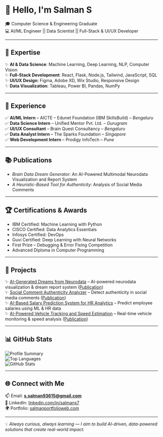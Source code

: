 # 🌟 Hello, I'm Salman S  

🎓 Computer Science & Engineering Graduate  
💻 AI/ML Engineer || Data Scientist || Full-Stack & UI/UX Developer  

---

## 🔧 Expertise  
✨ **AI & Data Science**: Machine Learning, Deep Learning, NLP, Computer Vision  
✨ **Full-Stack Development**: React, Flask, Node.js, Tailwind, JavaScript, SQL  
✨ **UI/UX Design**: Figma, Adobe XD, Wix Studio, Responsive Design  
✨ **Data Visualization**: Tableau, Power BI, Pandas, NumPy  

---

## 💼 Experience  
✅ **AI/ML Intern** – AICTE – Edunet Foundation (IBM SkillsBuild) – *Bengaluru*  
✅ **Data Science Intern** – Unified Mentor Pvt. Ltd. – *Gurugram*  
✅ **UI/UX Consultant** – Brain Quest Consultancy – *Bengaluru*  
✅ **Data Analyst Intern** – The Sparks Foundation – *Singapore*  
✅ **Web Development Intern** – Prodigy InfoTech – *Pune*  

---

## 📚 Publications  
- *Brain Data Dream Generator*: An AI-Powered Multimodal Neurodata Visualization and Report System  
- *A Heuristic-Based Tool for Authenticity*: Analysis of Social Media Comments  

---

## 🏆 Certifications & Awards  
- IBM Certified: Machine Learning with Python  
- CISCO Certified: Data Analytics Essentials  
- Infosys Certified: DevOps  
- Guvi Certified: Deep Learning with Neural Networks  
- First Prize – Debugging & Error Fixing Competition  
- Advanced Diploma in Computer Programming  

---

## 🚀 Projects  
✨ [AI-Generated Dreams from Neurodata](https://github.com/Salman-id85/AI-Generated-Dreams-from-Neurodata) – AI-powered neurodata visualization & dream report system ([Publication](https://zenodo.org/records/17243008))  
✨ [Social Comment Authenticity Analyzer](https://github.com/Salman-id85/Social-Comment-Authenticity-Analyzer) – Detect authenticity in social media comments ([Publication](https://zenodo.org/records/17243151))  
✨ [AI-Based Salary Prediction System for HR Analytics](https://github.com/Salman-id85/AI-Based-Salary-Prediction-System-for-HR-Analytics) – Predict employee salaries using ML & HR data  
✨ [AI-Powered Vehicle Tracking and Speed Estimation](https://github.com/Salman-id85/AI-Powered-Vehicle-Tracking-and-Speed-Estimation) – Real-time vehicle monitoring & speed analysis ([Publication](https://zenodo.org/records/17240852))  

---

## 📊 GitHub Stats  
![Profile Summary](http://github-profile-summary-cards.vercel.app/api/cards/profile-details?username=Salman-id85&theme=github_dark)  
![Top Languages](http://github-profile-summary-cards.vercel.app/api/cards/repos-per-language?username=Salman-id85&theme=github_dark)  
![GitHub Stats](http://github-profile-summary-cards.vercel.app/api/cards/stats?username=Salman-id85&theme=github_dark)  

---

## 🌐 Connect with Me  
📫 Email: **s.salman93615@gmail.com**  
🔗 LinkedIn: [linkedin.com/in/salmans7](https://www.linkedin.com/in/salmans7)  
🌍 Portfolio: [salmanportfolioweb.com](https://www.salmanportfolioweb.com)  

---

💡 *Always curious, always learning — I aim to build AI-driven, data-powered solutions that create real-world impact.*  
